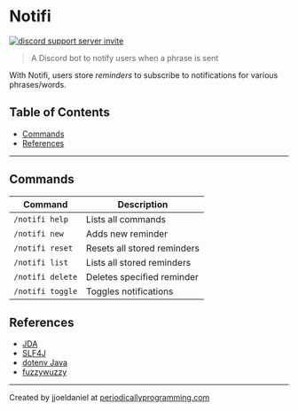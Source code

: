 # **Notifi**

<a href="https://discord.com/api/oauth2/authorize?client_id=1053627137883652156&permissions=0&scope=bot%20applications.commands"><img src="https://img.shields.io/badge/discord-%237289DA.svg?&style=for-the-badge&logo=discord&logoColor=white" alt="discord support server invite" /></a>

> A Discord bot to notify users when a phrase is sent

With Notifi, users store *reminders* to subscribe to notifications for various phrases/words.

## Table of Contents

- [Commands](#commands)
- [References](#references)

---

## Commands

| Command          | Description                 |
|------------------|-----------------------------|
| `/notifi help`   | Lists all commands          |
| `/notifi new`    | Adds new reminder           |
| `/notifi reset`  | Resets all stored reminders |
| `/notifi list`   | Lists all stored reminders  |
| `/notifi delete` | Deletes specified reminder  |
| `/notifi toggle` | Toggles notifications       |

## References

- [JDA](https://github.com/DV8FromTheWorld/JDA)
- [SLF4J](https://github.com/qos-ch/slf4j)
- [dotenv Java](https://github.com/cdimascio/dotenv-java)
- [fuzzywuzzy](https://github.com/xdrop/fuzzywuzzy)

---

Created by jjoeldaniel at [periodicallyprogramming.com](https://periodicallyprogramming.com/)
